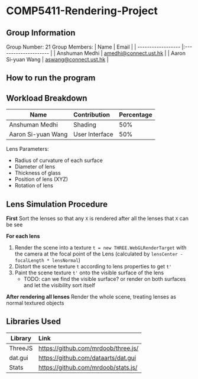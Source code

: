 # COMP5411-Rendering-Project

## Group Information
Group Number: 21
Group Members:
| Name               | Email                 |
| ------------------ |:--------------------- |
| Anshuman Medhi     | amedhi@connect.ust.hk |
| Aaron Si-yuan Wang | aswang@connect.ust.hk |

## How to run the program


## Workload Breakdown
| Name               | Contribution   | Percentage |
| ------------------ |:-------------- |:---------- |
| Anshuman Medhi     | Shading        | 50%        |
| Aaron Si-yuan Wang | User Interface | 50%        |

Lens Parameters:

- Radius of curvature of each surface
- Diameter of lens
- Thickness of glass
- Position of lens (XYZ)
- Rotation of lens


## Lens Simulation Procedure

**First**
Sort the lenses so that any `X` is rendered after all the lenses that `X` can be see

**For each lens**
1. Render the scene into a texture `t = new THREE.WebGLRenderTarget` with the camera at the focal point of the Lens (calculated by `lensCenter - focalLength * lensNormal`)
2. Distort the scene texture `t` according to lens properties to get `t'`
3. Paint the scene texture `t'` onto the visible surface of the lens 
   - TODO: can we find the visible surface? or render on both surfaces and let the visibility sort itself 

**After rendering all lenses**
Render the whole scene, treating lenses as normal textured objects

## Libraries Used

| Library | Link                                |
| ------- |:----------------------------------- |
| ThreeJS | https://github.com/mrdoob/three.js/ |
| dat.gui | https://github.com/dataarts/dat.gui |
| Stats   | https://github.com/mrdoob/stats.js/ |

